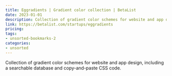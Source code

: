 ```yaml
---
title: Eggradients | Gradient color collection | BetaList
date: 2023-01-01
description: Collection of gradient color schemes for website and app design, including a searchable database and copy-and-paste CSS code.
link: https://betalist.com/startups/eggradients
pricing: 
tags: 
- unsorted-bookmarks-2 
categories: 
- unsorted 
---
```


Collection of gradient color schemes for website and app design, including a searchable database and copy-and-paste CSS code.